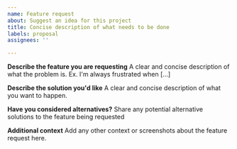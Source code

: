 ```yaml
---
name: Feature request
about: Suggest an idea for this project
title: Concise description of what needs to be done
labels: proposal
assignees: ''

---
```


**Describe the feature you are requesting**
A clear and concise description of what the problem is. Ex. I'm always frustrated when [...]

**Describe the solution you'd like**
A clear and concise description of what you want to happen.

**Have you considered alternatives?**
Share any potential alternative solutions to the feature being requested

**Additional context**
Add any other context or screenshots about the feature request here.
